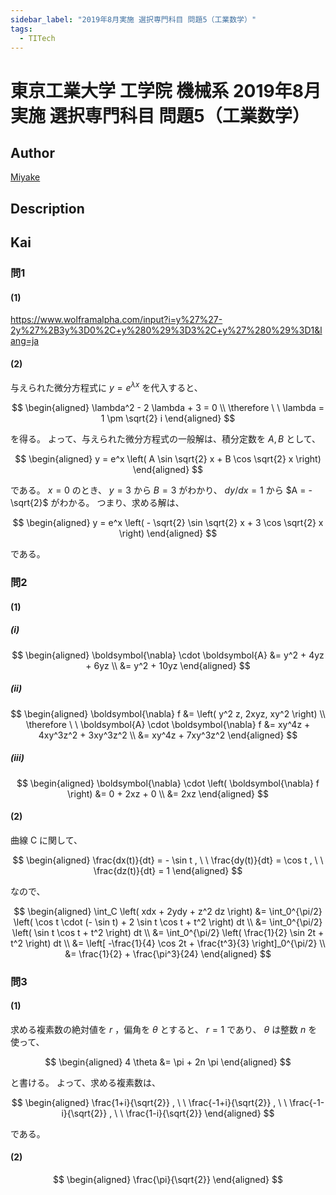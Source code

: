 ```yaml
---
sidebar_label: "2019年8月実施 選択専門科目 問題5（工業数学）"
tags:
  - TITech
---
```

# 東京工業大学 工学院 機械系 2019年8月実施 選択専門科目 問題5（工業数学）

## **Author**
[Miyake](https://miyake.github.io/exams/index.html)

## **Description**

## **Kai**
### 問1
#### (1)
https://www.wolframalpha.com/input?i=y%27%27-2y%27%2B3y%3D0%2C+y%280%29%3D3%2C+y%27%280%29%3D1&lang=ja

#### (2)
与えられた微分方程式に $y = e^{\lambda x}$ を代入すると、

$$
\begin{aligned}
\lambda^2 - 2 \lambda + 3 = 0
\\
\therefore \ \ 
\lambda = 1 \pm \sqrt{2} i
\end{aligned}
$$

を得る。
よって、与えられた微分方程式の一般解は、積分定数を $A,B$ として、

$$
\begin{aligned}
y = e^x \left( A \sin \sqrt{2} x + B \cos \sqrt{2} x \right)
\end{aligned}
$$

である。
$x=0$ のとき、 $y=3$ から $B=3$ がわかり、 $dy/dx=1$ から $A = - \sqrt{2}$ がわかる。
つまり、求める解は、

$$
\begin{aligned}
y = e^x \left( - \sqrt{2} \sin \sqrt{2} x + 3 \cos \sqrt{2} x \right)
\end{aligned}
$$

である。

### 問2
#### (1)
##### (i)

$$
  \begin{aligned}
  \boldsymbol{\nabla} \cdot \boldsymbol{A}
  &= y^2 + 4yz + 6yz
  \\
  &= y^2 + 10yz
  \end{aligned}
$$

##### (ii)

$$
  \begin{aligned}
  \boldsymbol{\nabla} f &= \left( y^2 z, 2xyz, xy^2 \right)
  \\
  \therefore \ \ 
  \boldsymbol{A} \cdot \boldsymbol{\nabla} f
  &= xy^4z + 4xy^3z^2 + 3xy^3z^2
  \\
  &= xy^4z + 7xy^3z^2
  \end{aligned}
$$

##### (iii)

$$
  \begin{aligned}
  \boldsymbol{\nabla} \cdot \left( \boldsymbol{\nabla} f \right)
  &= 0 + 2xz + 0
  \\
  &= 2xz
  \end{aligned}
$$

#### (2)
曲線 C に関して、

$$
\begin{aligned}
\frac{dx(t)}{dt} = - \sin t
, \ \ 
\frac{dy(t)}{dt} = \cos t
, \ \ 
\frac{dz(t)}{dt} = 1
\end{aligned}
$$

なので、

$$
\begin{aligned}
\int_C \left( xdx + 2ydy + z^2 dz \right)
&= \int_0^{\pi/2} \left( \cos t \cdot (- \sin t) + 2 \sin t \cos t + t^2 \right) dt
\\
&= \int_0^{\pi/2} \left( \sin t \cos t + t^2 \right) dt
\\
&= \int_0^{\pi/2} \left( \frac{1}{2} \sin 2t + t^2 \right) dt
\\
&= \left[ -\frac{1}{4} \cos 2t + \frac{t^3}{3} \right]_0^{\pi/2}
\\
&= \frac{1}{2} + \frac{\pi^3}{24}
\end{aligned}
$$

### 問3
#### (1)
求める複素数の絶対値を $r$ ，偏角を $\theta$ とすると、
$r=1$ であり、 $\theta$ は整数 $n$ を使って、

$$
\begin{aligned}
4 \theta &= \pi + 2n \pi
\end{aligned}
$$

と書ける。
よって、求める複素数は、

$$
\begin{aligned}
\frac{1+i}{\sqrt{2}}
, \ \ 
\frac{-1+i}{\sqrt{2}}
, \ \ 
\frac{-1-i}{\sqrt{2}}
, \ \ 
\frac{1-i}{\sqrt{2}}
\end{aligned}
$$

である。

#### (2)

$$
  \begin{aligned}
  \frac{\pi}{\sqrt{2}}
  \end{aligned}
$$